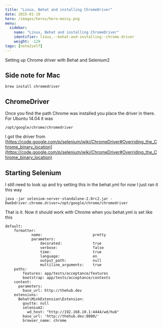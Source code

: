 ```yaml
---
title: "Linux, Behat and installing ChromeDriver"
date: 2015-01-19
hero: /images/heros/hero-messy.png
menu:
  sidebar:
    name: "Linux, Behat and installing ChromeDriver"
    identifier: linux,--behat-and-installing--chrome-driver
    weight: -129
tags: [note2self]
---
```


Setting up Chrome driver with Behat and Selenium2

## Side note for Mac
~~~
brew install chromedriver
~~~

## ChromeDriver

Once you find the path Chrome was installed you place the driver in there. For Ubuntu 14.04 it was

~~~ 
/opt/google/chrome/chromedriver
~~~

I got the driver from [https://code.google.com/p/selenium/wiki/ChromeDriver#Overriding_the_Chrome_binary_location](https://code.google.com/p/selenium/wiki/ChromeDriver#Overriding_the_Chrome_binary_location)

## Starting Selenium

I still need to look up and try setting this in the behat.yml for now I just ran it this way

~~~
java -jar selenium-server-standalone-2.0rc2.jar -Dwebdriver.chrome.driver=/opt/google/chrome/chromedriver
~~~

That is it. Now it should work with Chrome when you behat.yml is set like this

~~~
default:
    formatter:
            name:                       pretty
            parameters:
                decorated:              true
                verbose:                false
                time:                   true
                language:               en
                output_path:            null
                multiline_arguments:    true
    paths:
        features: app/tests/acceptance/features
        bootstrap: app/tests/acceptance/contexts
    context:
      parameters:
        base_url: http://thehub.dev
    extensions:
      Behat\MinkExtension\Extension:
        goutte: null
        selenium2:
          wd_host: "http://192.168.10.1:4444/wd/hub"
        base_url: 'http://thehub.dev:8000/'
        browser_name: chrome
~~~

